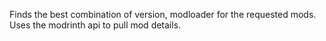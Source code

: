 Finds the best combination of version, modloader for the requested mods. Uses the modrinth api to pull mod details.
